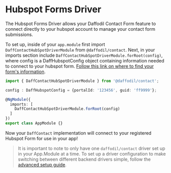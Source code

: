 # Hubspot Forms Driver

The Hubspot Forms Driver allows your Daffodil Contact Form feature to connect directly to your hubspot account to manage your contact form submissions. 

To set up, inside of your `app.module` first import `DaffContactHubSpotDriverModule` from `@daffodil/contact`. Next, in your imports section include `DaffContactHubSpotDriverModule.forRoot(config)`, where config is a DaffHubspotConfig object containing information needed to connect to your hubspot form. [Follow this link on where to find your form's information](https://knowledge.hubspot.com/forms/find-your-form-guid).

```typescript
import { DaffContactHubSpotDriverModule } from '@daffodil/contact';

config : DaffHubspotConfig = {portalId: '123456', guid: 'ff9999'};

@NgModule({
  imports: [
    DaffContactHubSpotDriverModule.forRoot(config)
  ]
})
export class AppModule {}
```

Now your `DaffContact` implementation will connect to your registered Hubspot Form for use in your app!

> It is important to note to only have one `daffodil/contact` driver set up in your App.Module at a time. To set up a driver configuration to make switching between different backend drivers simple, follow the [advanced setup guide](). <!-- later on this can link to a guide about setting up a config file for multiple drivers like demo -->